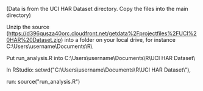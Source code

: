 (Data is from the UCI HAR Dataset directory. Copy the files into the main directory)

Unzip the source (https://d396qusza40orc.cloudfront.net/getdata%2Fprojectfiles%2FUCI%20HAR%20Dataset.zip) into a folder on your local drive, for instance C:\Users\username\Documents\R\

Put run_analysis.R into C:\Users\username\Documents\R\UCI HAR Dataset\

In RStudio: setwd("C:\\Users\\username\\Documents\\R\\UCI HAR Dataset\\"), 

run: source("run_analysis.R")

